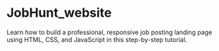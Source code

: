 # JobHunt_website

Learn how to build a professional, responsive job posting landing page using HTML, CSS, and JavaScript in this step-by-step tutorial.
